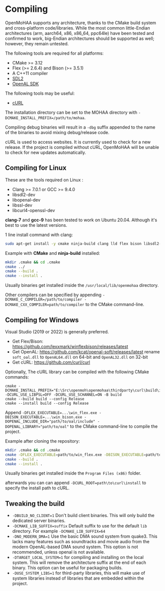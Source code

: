 # Compiling

OpenMoHAA supports any architecture, thanks to the CMake build system and cross-platform code/libraries. While the most common little-Endian architectures (arm, aarch64, x86, x86_64, ppc64le) have been tested and confirmed to work, big-Endian architectures should be supported as well; however, they remain untested.

The following tools are required for all platforms:
- CMake >= 3.12
- Flex (>= 2.6.4) and Bison (>= 3.5.1)
- A C++11 compiler
- [SDL2](https://github.com/libsdl-org/SDL/tree/SDL2)
- [OpenAL SDK](https://github.com/kcat/openal-soft)

The following tools may be useful:
- [cURL](https://github.com/curl/curl)

The installation directory can be set to the MOHAA directory with `-DCMAKE_INSTALL_PREFIX=/path/to/mohaa`.

Compiling debug binaries will result in a `-dbg` suffix appended to the name of the binaries to avoid mixing debug/release code.

cURL is used to access websites. It is currently used to check for a new release. If the project is compiled without cURL, OpenMoHAA will be unable to check for new updates automatically.

## Compiling for Linux

These are the tools required on Linux :
- Clang >= 7.0.1 or GCC >= 9.4.0
- libsdl2-dev
- libopenal-dev
- libssl-dev
- libcurl4-openssl-dev

**clang-7** and **gcc-9** has been tested to work on Ubuntu 20.04. Although it's best to use the latest versions.

1 line install command with clang:
```sh
sudo apt-get install -y cmake ninja-build clang lld flex bison libsdl2-dev libopenal-dev libcurl4-openssl-dev
```

Example with **CMake** and **ninja-build** installed:
```sh
mkdir .cmake && cd .cmake
cmake ../
cmake --build .
cmake --install .
```

Usually binaries get installed inside the `/usr/local/lib/openmohaa` directory.

Other compilers can be specified by appending `-DCMAKE_C_COMPILER=/path/to/compiler -DCMAKE_CXX_COMPILER=path/to/compiler` to the CMake command-line.

## Compiling for Windows

Visual Studio (2019 or 2022) is generally preferred.

- Get Flex/Bison: https://github.com/lexxmark/winflexbison/releases/latest
- Get OpenAL: https://github.com/kcat/openal-soft/releases/latest rename `soft_oal.dll` to `OpenAL64.dll` on 64-bit and `OpenAL32.dll` on 32-bit
- Get cURL: https://github.com/curl/curl

Optionally, The cURL library can be compiled with the following CMake commands:
```
cmake -DCMAKE_INSTALL_PREFIX="E:\Src\openmoh\openmohaa\thirdparty\curl\build\install" -DCURL_USE_LIBPSL=OFF -DCURL_USE_SCHANNEL=ON -B build
cmake --build build --config Release
cmake --install build --config Release
```

Append `-DFLEX_EXECUTABLE=...\win_flex.exe -DBISON_EXECUTABLE=...\win_bison.exe -DOPENAL_INCLUDE_DIR="path/to/oal/include" -DOPENAL_LIBRARY="path/to/oal"` to the CMake command-line to compile the project.

Example after cloning the repository:
```sh
mkdir .cmake && cd .cmake
cmake -DFLEX_EXECUTABLE=path/to/win_flex.exe -DBISON_EXECUTABLE=path/to/win_bison.exe -DOPENAL_INCLUDE_DIR="path/to/oal/include" -DOPENAL_LIBRARY="path/to/oal" ../
cmake --build .
cmake --install .
```

Usually binaries get installed inside the `Program Files (x86)` folder.

afterwards you can can append `-DCURL_ROOT=path\to\curl\install` to specify the install path to cURL.

## Tweaking the build

- `-DBUILD_NO_CLIENT=1` Don't build client binaries. This will only build the dedicated server binaries.
- `-DCMAKE_LIB_SUFFIX=suffix` Default suffix to use for the default `lib` directory. For example `-DCMAKE_LIB_SUFFIX=64`
- `-DNO_MODERN_DMA=1` Use the basic DMA sound system from quake3. This lacks many features such as soundtracks and movie audio from the modern OpenAL-based DMA sound system. This option is not recommended, unless openal is not available.
- `-DTARGET_LOCAL_SYSTEM=1` for compiling and installing on the local system. This will remove the architecture suffix at the end of each binary. This option can be useful for packaging builds.
- `-DUSE_SYSTEM_LIBS=1` for third-party libraries, this will make use of system libraries instead of libraries that are embedded within the project.
